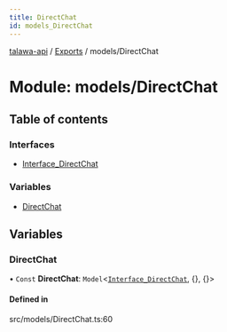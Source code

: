 ```yaml
---
title: DirectChat
id: models_DirectChat
---
```

[talawa-api](../README.md) / [Exports](../modules.md) / models/DirectChat

# Module: models/DirectChat

## Table of contents

### Interfaces

- [Interface\_DirectChat](../interfaces/models_DirectChat.Interface_DirectChat.md)

### Variables

- [DirectChat](models_DirectChat.md#directchat)

## Variables

### DirectChat

• `Const` **DirectChat**: `Model`<[`Interface_DirectChat`](../interfaces/models_DirectChat.Interface_DirectChat.md), {}, {}\>

#### Defined in

src/models/DirectChat.ts:60
